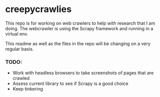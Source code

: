 # creepycrawlies
This repo is for working on web crawlers to help with research that I am doing. The webcrawler is using the Scrapy framework and running in a virtual env.

This readme as well as the files in the repo will be changing on a very regular basis.


### TODO:
* Work with headless browsers to take screenshots of pages that are crawled
* Assess current library to see if Scrapy is a good choice
* Keep tinkering

